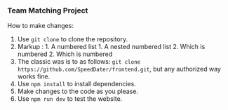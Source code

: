 ### Team Matching Project

How to make changes: 


1. Use ``git clone`` to clone the repository.
2.  Markup : 1. A numbered list
              1. A nested numbered list
              2. Which is numbered
          2. Which is numbered
3. The classic was is to as follows: ``git clone https://github.com/SpeedDater/frontend.git``, but any authorized way works fine. 
4. Use ``npm install`` to install dependencies. 
5. Make changes to the code as you please. 
6. Use ``npm run dev`` to test the website.
